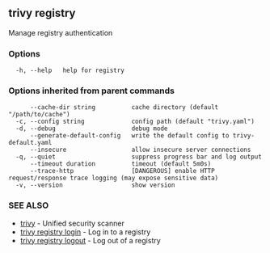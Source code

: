 ## trivy registry

Manage registry authentication

### Options

```
  -h, --help   help for registry
```

### Options inherited from parent commands

```
      --cache-dir string          cache directory (default "/path/to/cache")
  -c, --config string             config path (default "trivy.yaml")
  -d, --debug                     debug mode
      --generate-default-config   write the default config to trivy-default.yaml
      --insecure                  allow insecure server connections
  -q, --quiet                     suppress progress bar and log output
      --timeout duration          timeout (default 5m0s)
      --trace-http                [DANGEROUS] enable HTTP request/response trace logging (may expose sensitive data)
  -v, --version                   show version
```

### SEE ALSO

* [trivy](trivy.md)	 - Unified security scanner
* [trivy registry login](trivy_registry_login.md)	 - Log in to a registry
* [trivy registry logout](trivy_registry_logout.md)	 - Log out of a registry

